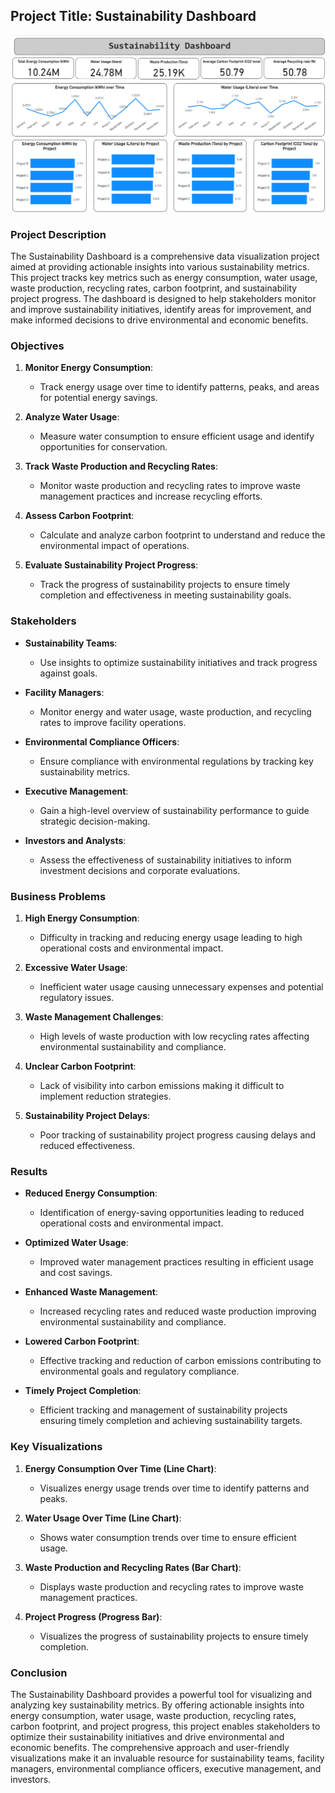 ## Project Title: Sustainability Dashboard
!['Sustainability dashboard'](sus_screen.png)
### Project Description

The Sustainability Dashboard is a comprehensive data visualization project aimed at providing actionable insights into various sustainability metrics. This project tracks key metrics such as energy consumption, water usage, waste production, recycling rates, carbon footprint, and sustainability project progress. The dashboard is designed to help stakeholders monitor and improve sustainability initiatives, identify areas for improvement, and make informed decisions to drive environmental and economic benefits.

### Objectives

1. **Monitor Energy Consumption**:
   - Track energy usage over time to identify patterns, peaks, and areas for potential energy savings.
   
2. **Analyze Water Usage**:
   - Measure water consumption to ensure efficient usage and identify opportunities for conservation.
   
3. **Track Waste Production and Recycling Rates**:
   - Monitor waste production and recycling rates to improve waste management practices and increase recycling efforts.
   
4. **Assess Carbon Footprint**:
   - Calculate and analyze carbon footprint to understand and reduce the environmental impact of operations.
   
5. **Evaluate Sustainability Project Progress**:
   - Track the progress of sustainability projects to ensure timely completion and effectiveness in meeting sustainability goals.

### Stakeholders

- **Sustainability Teams**:
  - Use insights to optimize sustainability initiatives and track progress against goals.
  
- **Facility Managers**:
  - Monitor energy and water usage, waste production, and recycling rates to improve facility operations.
  
- **Environmental Compliance Officers**:
  - Ensure compliance with environmental regulations by tracking key sustainability metrics.
  
- **Executive Management**:
  - Gain a high-level overview of sustainability performance to guide strategic decision-making.
  
- **Investors and Analysts**:
  - Assess the effectiveness of sustainability initiatives to inform investment decisions and corporate evaluations.

### Business Problems

1. **High Energy Consumption**:
   - Difficulty in tracking and reducing energy usage leading to high operational costs and environmental impact.
   
2. **Excessive Water Usage**:
   - Inefficient water usage causing unnecessary expenses and potential regulatory issues.
   
3. **Waste Management Challenges**:
   - High levels of waste production with low recycling rates affecting environmental sustainability and compliance.
   
4. **Unclear Carbon Footprint**:
   - Lack of visibility into carbon emissions making it difficult to implement reduction strategies.
   
5. **Sustainability Project Delays**:
   - Poor tracking of sustainability project progress causing delays and reduced effectiveness.

### Results

- **Reduced Energy Consumption**:
  - Identification of energy-saving opportunities leading to reduced operational costs and environmental impact.
  
- **Optimized Water Usage**:
  - Improved water management practices resulting in efficient usage and cost savings.
  
- **Enhanced Waste Management**:
  - Increased recycling rates and reduced waste production improving environmental sustainability and compliance.
  
- **Lowered Carbon Footprint**:
  - Effective tracking and reduction of carbon emissions contributing to environmental goals and regulatory compliance.
  
- **Timely Project Completion**:
  - Efficient tracking and management of sustainability projects ensuring timely completion and achieving sustainability targets.

### Key Visualizations

1. **Energy Consumption Over Time (Line Chart)**:
   - Visualizes energy usage trends over time to identify patterns and peaks.

2. **Water Usage Over Time (Line Chart)**:
   - Shows water consumption trends over time to ensure efficient usage.

3. **Waste Production and Recycling Rates (Bar Chart)**:
   - Displays waste production and recycling rates to improve waste management practices.

4. **Project Progress (Progress Bar)**:
   - Visualizes the progress of sustainability projects to ensure timely completion.



### Conclusion

The Sustainability Dashboard provides a powerful tool for visualizing and analyzing key sustainability metrics. By offering actionable insights into energy consumption, water usage, waste production, recycling rates, carbon footprint, and project progress, this project enables stakeholders to optimize their sustainability initiatives and drive environmental and economic benefits. The comprehensive approach and user-friendly visualizations make it an invaluable resource for sustainability teams, facility managers, environmental compliance officers, executive management, and investors.